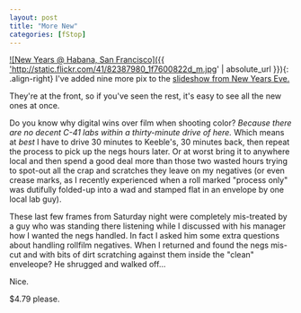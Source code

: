 ```yaml
---
layout: post
title: "More New"
categories: [fStop]
---
```

<a href="http://flickr.com/photos/bjorke/sets/1738718/show/">

![New Years @ Habana, San Francisco]({{ 'http://static.flickr.com/41/82387980_1f7600822d_m.jpg' | absolute_url }}){: .align-right}
I've added nine more pix to the <a href="http://flickr.com/photos/bjorke/sets/1738718/show/">slideshow from New Years Eve.</a>

They're at the front, so if you've seen the rest, it's easy to see all the new ones at once.

Do you know why digital wins over film when shooting color? <i>Because there are no decent C-41 labs within a thirty-minute drive of here.</i> Which means at <i>best</i> I have to drive 30 minutes to Keeble's, 30 minutes back, then repeat the process to pick up the negs hours later. Or at worst bring it to anywhere local and then spend a good deal more than those two wasted hours trying to spot-out all the crap and scratches they leave on my negatives (or even crease marks, as I recently experienced when a roll marked "process only" was dutifully folded-up into a wad and stamped flat in an envelope by one local lab guy).

These last few frames from Saturday night were completely mis-treated by a guy who was standing there listening while I discussed with his manager how I wanted the negs handled. In fact I asked him some extra questions about handling rollfilm negatives. When I returned and found the negs mis-cut and with bits of dirt scratching against them inside the "clean" enveleope? He shrugged and walked off...

Nice.

$4.79 please.
